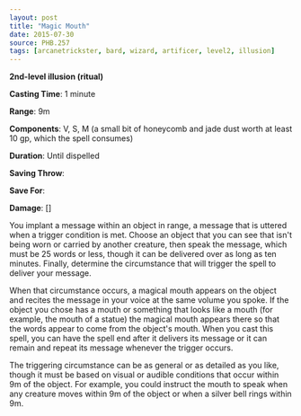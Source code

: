 ```yaml
---
layout: post
title: "Magic Mouth"
date: 2015-07-30
source: PHB.257
tags: [arcanetrickster, bard, wizard, artificer, level2, illusion]
---
```


**2nd-level illusion (ritual)**

**Casting Time**: 1 minute

**Range**: 9m

**Components**: V, S, M (a small bit of honeycomb and jade dust worth at least 10 gp, which the spell consumes)

**Duration**: Until dispelled

**Saving Throw**:

**Save For**:

**Damage**: []

You implant a message within an object in range, a message that is uttered when a trigger condition is met. Choose an object that you can see that isn't being worn or carried by another creature, then speak the message, which must be 25 words or less, though it can be delivered over as long as ten minutes. Finally, determine the circumstance that will trigger the spell to deliver your message.

When that circumstance occurs, a magical mouth appears on the object and recites the message in your voice at the same volume you spoke. If the object you chose has a mouth or something that looks like a mouth (for example, the mouth of a statue) the magical mouth appears there so that the words appear to come from the object's mouth. When you cast this spell, you can have the spell end after it delivers its message or it can remain and repeat its message whenever the trigger occurs.

The triggering circumstance can be as general or as detailed as you like, though it must be based on visual or audible conditions that occur within 9m of the object. For example, you could instruct the mouth to speak when any creature moves within 9m of the object or when a silver bell rings within 9m.
